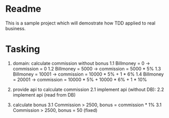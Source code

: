 # Readme

This is a sample project which will demostrate how TDD applied to real business.

# Tasking

1. domain: calculate commission without bonus
1.1 Billmoney = 0 -> commission = 0
1.2 Billmoney = 5000 -> commission = 5000 * 5%
1.3 Billmoney = 10001 -> commission = 10000 * 5% + 1 * 6%
1.4 Billmoney = 20001 -> commission =  10000 * 5% + 10000 * 6% + 1 * 10%

2. provide api to calculate commission
2.1 implement api (without DB): 
2.2 implement api (read from DB)

3. calculate bonus
3.1 Commission > 2500, bonus = commission * 1%
3.1 Commission > 2500, bonus = 50 (fixed)


